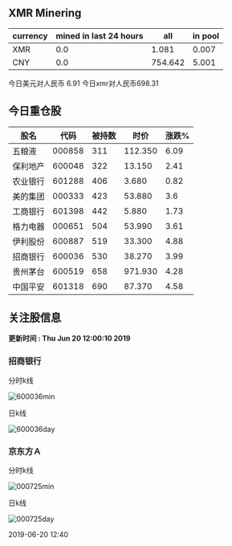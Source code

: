 ## XMR Minering

|currency|mined in last 24 hours|all|in pool|
|---|---|---|---|
|XMR|0.0|1.081|0.007|
|CNY|0.0|754.642|5.001|

今日美元对人民币 6.91	今日xmr对人民币698.31


## 今日重仓股 

|股名|代码|被持数|时价|涨跌%|
|---|---|---|---|---|
|五粮液|000858|311|112.350|6.09|
|保利地产|600048|322|13.150|2.41|
|农业银行|601288|406|3.680|0.82|
|美的集团|000333|423|53.880|3.6|
|工商银行|601398|442|5.880|1.73|
|格力电器|000651|504|53.990|3.61|
|伊利股份|600887|519|33.300|4.88|
|招商银行|600036|530|38.270|3.99|
|贵州茅台|600519|658|971.930|4.28|
|中国平安|601318|690|87.370|4.58|

## 关注股信息
**更新时间 : Thu Jun 20 12:00:10 2019**
### 招商银行 
分时k线

![600036min](http://image.sinajs.cn/newchart/min/n/sh600036.gif)

日k线

![600036day](http://image.sinajs.cn/newchart/daily/n/sh600036.gif)

### 京东方Ａ 
分时k线

![000725min](http://image.sinajs.cn/newchart/min/n/sz000725.gif)

日k线

![000725day](http://image.sinajs.cn/newchart/daily/n/sz000725.gif)

2019-06-20 12:40
